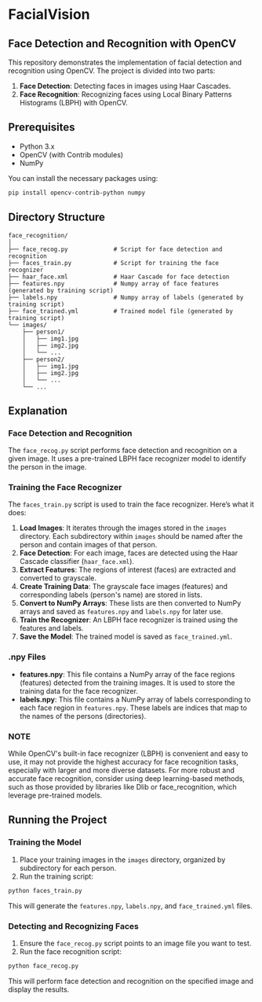 # FacialVision

## Face Detection and Recognition with OpenCV

This repository demonstrates the implementation of facial detection and recognition using OpenCV. The project is divided into two parts:
1. **Face Detection**: Detecting faces in images using Haar Cascades.
2. **Face Recognition**: Recognizing faces using Local Binary Patterns Histograms (LBPH) with OpenCV.

## Prerequisites

- Python 3.x
- OpenCV (with Contrib modules)
- NumPy

You can install the necessary packages using:
```bash
pip install opencv-contrib-python numpy
```

## Directory Structure

```
face_recognition/
│
├── face_recog.py             # Script for face detection and recognition
├── faces_train.py            # Script for training the face recognizer
├── haar_face.xml             # Haar Cascade for face detection
├── features.npy              # Numpy array of face features (generated by training script)
├── labels.npy                # Numpy array of labels (generated by training script)
├── face_trained.yml          # Trained model file (generated by training script)
└── images/
    ├── person1/
    │   ├── img1.jpg
    │   ├── img2.jpg
    │   └── ...
    ├── person2/
    │   ├── img1.jpg
    │   ├── img2.jpg
    │   └── ...
    └── ...
```

## Explanation

### Face Detection and Recognition

The `face_recog.py` script performs face detection and recognition on a given image. It uses a pre-trained LBPH face recognizer model to identify the person in the image.

### Training the Face Recognizer

The `faces_train.py` script is used to train the face recognizer. Here’s what it does:
1. **Load Images**: It iterates through the images stored in the `images` directory. Each subdirectory within `images` should be named after the person and contain images of that person.
2. **Face Detection**: For each image, faces are detected using the Haar Cascade classifier (`haar_face.xml`).
3. **Extract Features**: The regions of interest (faces) are extracted and converted to grayscale.
4. **Create Training Data**: The grayscale face images (features) and corresponding labels (person's name) are stored in lists.
5. **Convert to NumPy Arrays**: These lists are then converted to NumPy arrays and saved as `features.npy` and `labels.npy` for later use.
6. **Train the Recognizer**: An LBPH face recognizer is trained using the features and labels.
7. **Save the Model**: The trained model is saved as `face_trained.yml`.

### .npy Files

- **features.npy**: This file contains a NumPy array of the face regions (features) detected from the training images. It is used to store the training data for the face recognizer.
- **labels.npy**: This file contains a NumPy array of labels corresponding to each face region in `features.npy`. These labels are indices that map to the names of the persons (directories).

### NOTE

While OpenCV's built-in face recognizer (LBPH) is convenient and easy to use, it may not provide the highest accuracy for face recognition tasks, especially with larger and more diverse datasets. For more robust and accurate face recognition, consider using deep learning-based methods, such as those provided by libraries like Dlib or face_recognition, which leverage pre-trained models.

## Running the Project

### Training the Model

1. Place your training images in the `images` directory, organized by subdirectory for each person.
2. Run the training script:
```bash
python faces_train.py
```

This will generate the `features.npy`, `labels.npy`, and `face_trained.yml` files.

### Detecting and Recognizing Faces

1. Ensure the `face_recog.py` script points to an image file you want to test.
2. Run the face recognition script:
```bash
python face_recog.py
```

This will perform face detection and recognition on the specified image and display the results.
